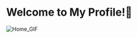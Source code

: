 # Welcome to My Profile!👋
![Home_GIF](https://github.com/TanmayZade/TanmayZade/assets/111640050/bff88dc3-0523-4129-aadc-d477198938da)


<!--
**TanmayZade/TanmayZade** is a ✨ _special_ ✨ repository because its `README.md` (this file) appears on your GitHub profile.

Here are some ideas to get you started:

- 🔭 I’m currently working on ...
- 🌱 I’m currently learning ...
- 👯 I’m looking to collaborate on ...
- 🤔 I’m looking for help with ...
- 💬 Ask me about ...
- 📫 How to reach me: ...
- 😄 Pronouns: ...
- ⚡ Fun fact: ...
-->
